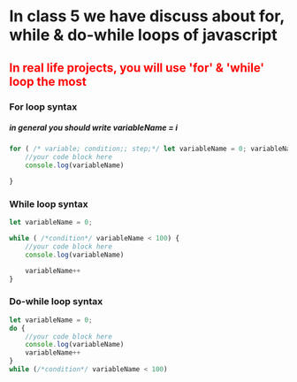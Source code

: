 # In class 5 we have discuss about for, while & do-while loops of javascript
## <span style="color : red">In real life projects, you will use 'for' & 'while' loop the most</span>

### For loop syntax

##### in general you should write variableName = i

``` javascript
for ( /* variable; condition;; step;*/ let variableName = 0; variableName < 100; variableName++) {
    //your code block here
    console.log(variableName)

}
```

### While loop syntax

``` javascript
let variableName = 0;

while ( /*condition*/ variableName < 100) {
    //your code block here
    console.log(variableName)

    variableName++
}
```

### Do-while loop syntax 

``` javascript
let variableName = 0;
do {
    //your code block here
    console.log(variableName)
    variableName++
}
while (/*condition*/ variableName < 100)
```
